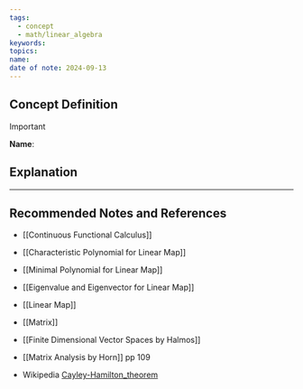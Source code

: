 ```yaml
---
tags:
  - concept
  - math/linear_algebra
keywords: 
topics: 
name: 
date of note: 2024-09-13
---
```


## Concept Definition

>[!important]
>**Name**: 



## Explanation





-----------
##  Recommended Notes and References


- [[Continuous Functional Calculus]]
- [[Characteristic Polynomial for Linear Map]]
- [[Minimal Polynomial for Linear Map]]
- [[Eigenvalue and Eigenvector for Linear Map]]

- [[Linear Map]]
- [[Matrix]]


- [[Finite Dimensional Vector Spaces by Halmos]]
- [[Matrix Analysis by Horn]] pp 109
- Wikipedia [Cayley-Hamilton_theorem](https://en.wikipedia.org/wiki/Cayley%E2%80%93Hamilton_theorem)